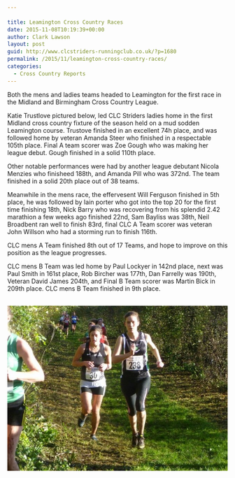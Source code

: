 ```yaml
---

title: Leamington Cross Country Races
date: 2015-11-08T10:19:39+00:00
author: Clark Lawson
layout: post
guid: http://www.clcstriders-runningclub.co.uk/?p=1680
permalink: /2015/11/leamington-cross-country-races/
categories:
  - Cross Country Reports
---
```

Both the mens and ladies teams headed to Leamington for the first race in the Midland and Birmingham Cross Country League.<!--more-->

Katie Trustlove pictured below, led CLC Striders ladies home in the first Midland cross country fixture of the season held on a mud sodden Leamington course. Trustove finished in an excellent 74h place, and was followed home by veteran Amanda Steer who finished in a respectable 105th place. Final A team scorer was Zoe Gough who was making her league debut. Gough finished in a solid 110th place.

Other notable performances were had by another league debutant Nicola Menzies who finisheed 188th, and Amanda Pill who was 372nd. The team finished in a solid 20th place out of 38 teams.

Meanwhile in the mens race, the effervesent Will Ferguson finished in 5th place, he was followed by Iain porter who got into the top 20 for the first time finishing 18th, Nick Barry who was recovering from his splendid 2.42 marathion a few weeks ago finished 22nd, Sam Bayliss was 38th, Neil Broadbent ran well to finish 83rd, final CLC A Team scorer was veteran John Willson who had a storming run to finish 116th.

CLC mens A Team finished 8th out of 17 Teams, and hope to improve on this position as the league progresses.

CLC mens B Team was led home by Paul Lockyer in 142nd place, next was Paul Smith in 161st place, Rob Bircher was 177th, Dan Farrelly was 190th, Veteran David James 204th, and Final B Team scorer was Martin Bick in 209th place. CLC mens B Team finished in 9th place.

&nbsp;[![](/Images/2015/11/IMG_4318.jpg)](/Images/2015/11/IMG_4318.jpg)&nbsp;

